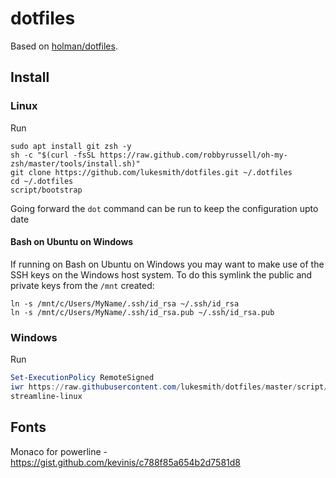 # dotfiles

Based on [holman/dotfiles](https://github.com/holman/dotfiles).

## Install

### Linux

Run

```shell
sudo apt install git zsh -y
sh -c "$(curl -fsSL https://raw.github.com/robbyrussell/oh-my-zsh/master/tools/install.sh)"
git clone https://github.com/lukesmith/dotfiles.git ~/.dotfiles
cd ~/.dotfiles
script/bootstrap
```

Going forward the `dot` command can be run to keep the configuration upto date

#### Bash on Ubuntu on Windows

If running on Bash on Ubuntu on Windows you may want to make use of the SSH keys on the Windows
host system. To do this symlink the public and private keys from the `/mnt` created:

```shell
ln -s /mnt/c/Users/MyName/.ssh/id_rsa ~/.ssh/id_rsa
ln -s /mnt/c/Users/MyName/.ssh/id_rsa.pub ~/.ssh/id_rsa.pub
```

### Windows

Run

```powershell
Set-ExecutionPolicy RemoteSigned
iwr https://raw.githubusercontent.com/lukesmith/dotfiles/master/script/bootstrap.ps1 -UseBasicParsing | iex
streamline-linux
```

## Fonts

Monaco for powerline - https://gist.github.com/kevinis/c788f85a654b2d7581d8
